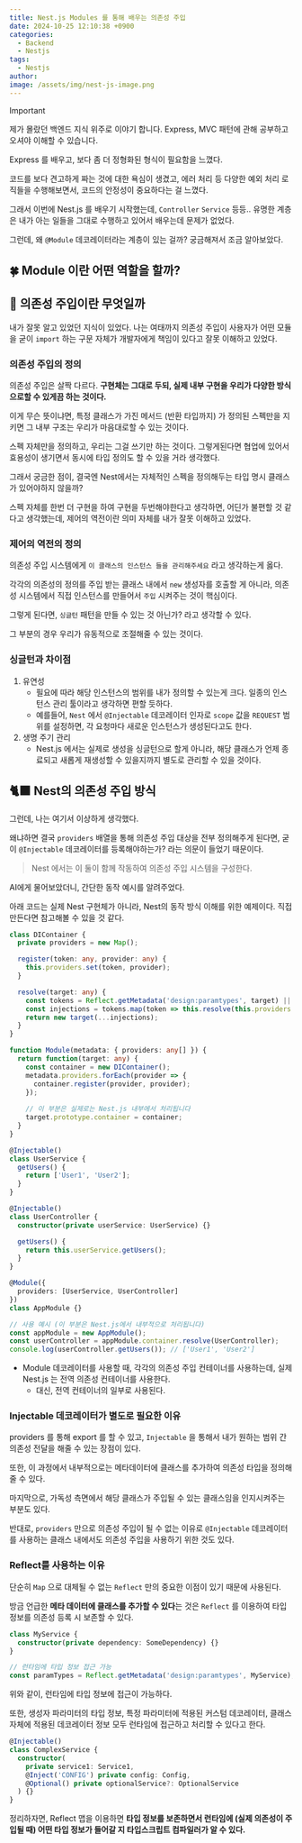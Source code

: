 ```yaml
---
title: Nest.js Modules 를 통해 배우는 의존성 주입
date: 2024-10-25 12:10:38 +0900
categories:
  - Backend
  - Nestjs
tags:
  - Nestjs
author: 
image: /assets/img/nest-js-image.png
---
```

> [!important]
> 
> 제가 몰랐던 백엔드 지식 위주로 이야기 합니다.
> Express, MVC 패턴에 관해 공부하고 오셔야 이해할 수 있습니다.

Express 를 배우고, 보다 좀 더 정형화된 형식이 필요함을 느꼈다. 

코드를 보다 견고하게 짜는 것에 대한 욕심이 생겼고, 에러 처리 등 다양한 예외 처리 로직들을 수행해보면서, 코드의 안정성이 중요하다는 걸 느꼈다.

그래서 이번에 Nest.js 를 배우기 시작했는데, `Controller` `Service` 등등.. 유명한 계층은 내가 아는 일들을 그대로 수행하고 있어서 배우는데 문제가 없었다.

그런데, 왜 `@Module` 데코레이터라는 계층이 있는 걸까? 궁금해져서 조금 알아보았다.
## 🍀 Module 이란 어떤 역할을 할까?
## 💉 의존성 주입이란 무엇일까

내가 잘못 알고 있었던 지식이 있었다.
나는 여태까지 의존성 주입이 사용자가 어떤 모듈을 굳이 `import` 하는 구문 자체가 개발자에게 책임이 있다고 잘못 이해하고 있었다.

### 의존성 주입의 정의

의존성 주입은 살짝 다르다. **구현체는 그대로 두되, 실제 내부 구현을 우리가 다양한 방식으로할 수 있게끔 하는 것이다.**

이게 무슨 뜻이냐면, 특정 클래스가 가진 메서드 (반환 타입까지) 가 정의된 스펙만을 지키면 그 내부 구조는 우리가 마음대로할 수 있는 것이다.

스펙 자체만을 정의하고, 우리는 그걸 쓰기만 하는 것이다.  그렇게된다면 협업에 있어서 효용성이 생기면서 동시에 타입 정의도 할 수 있을 거라 생각했다.

그래서 궁금한 점이, 결국엔 Nest에서는 자체적인 스펙을 정의해두는 타입 명시 클래스가 있어야하지 않을까?

스펙 자체를 한번 더 구현을 하여 구현을 두번해야한다고 생각하면, 어딘가 불편할 것 같다고 생각했는데, 제어의 역전이란 의미 자체를 내가 잘못 이해하고 있었다.

### 제어의 역전의 정의

의존성 주입 시스템에게 `이 클래스의 인스턴스 들을 관리해주세요` 라고 생각하는게 옳다. 

각각의 의존성의 정의를 주입 받는 클래스 내에서 `new` 생성자를 호출할 게 아니라, 의존성 시스템에서 직접 인스턴스를 만들어서 `주입` 시켜주는 것이 핵심이다.

그렇게 된다면, `싱글턴` 패턴을 만들 수 있는 것 아닌가? 라고 생각할 수 있다.

그 부분의 경우 우리가 유동적으로 조절해줄 수 있는 것이다. 

### 싱글턴과 차이점

1. 유연성 
	- 필요에 따라 해당 인스턴스의 범위를 내가 정의할 수 있는게 크다. 일종의 인스턴스 관리 툴이라고 생각하면 편할 듯하다.
	- 예를들어, `Nest` 에서 `@Injectable` 데코레이터 인자로 `scope` 값을 `REQUEST` 범위를 설정하면, 각 요청마다 새로운 인스턴스가 생성된다고도 한다.
1. 생명 주기 관리
	- Nest.js 에서는 실제로 생성을 싱글턴으로 할게 아니라, 해당 클래스가 언제 종료되고 새롭게 재생성할 수 있을지까지 별도로 관리할 수 있을 것이다.

## 🐈‍⬛ Nest의 의존성 주입 방식

그런데, 나는 여기서 이상하게 생각했다.

왜냐하면 결국 `providers` 배열을 통해 의존성 주입 대상을 전부 정의해주게 된다면, 굳이 `@Injectable` 데코레이터를 등록해야하는가? 라는 의문이 들었기 때문이다.

>  Nest 에서는 이 둘이 함께 작동하여 의존성 주입 시스템을 구성한다.

AI에게 물어보았더니, 간단한 동작 예시를 알려주었다.

아래 코드는 실제 Nest 구현체가 아니라, Nest의 동작 방식 이해를 위한 예제이다. 직접 만든다면 참고해볼 수 있을 것 같다.

```ts
class DIContainer {
  private providers = new Map();

  register(token: any, provider: any) {
    this.providers.set(token, provider);
  }

  resolve(target: any) {
    const tokens = Reflect.getMetadata('design:paramtypes', target) || [];
    const injections = tokens.map(token => this.resolve(this.providers.get(token)));
    return new target(...injections);
  }
}

function Module(metadata: { providers: any[] }) {
  return function(target: any) {
    const container = new DIContainer();
    metadata.providers.forEach(provider => {
      container.register(provider, provider);
    });
    
    // 이 부분은 실제로는 Nest.js 내부에서 처리됩니다
    target.prototype.container = container;
  }
}

@Injectable()
class UserService {
  getUsers() {
    return ['User1', 'User2'];
  }
}

@Injectable()
class UserController {
  constructor(private userService: UserService) {}

  getUsers() {
    return this.userService.getUsers();
  }
}

@Module({
  providers: [UserService, UserController]
})
class AppModule {}

// 사용 예시 (이 부분은 Nest.js에서 내부적으로 처리됩니다)
const appModule = new AppModule();
const userController = appModule.container.resolve(UserController);
console.log(userController.getUsers()); // ['User1', 'User2']
```

- Module 데코레이터를 사용할 때, 각각의 의존성 주입 컨테이너를 사용하는데, 실제 Nest.js 는 전역 의존성 컨테이너를 사용한다.
	- 대신, 전역 컨테이너의 일부로 사용된다.

### Injectable 데코레이터가 별도로 필요한 이유

providers 를 통해 export 를 할 수 있고, `Injectable` 을 통해서 내가 원하는 범위 간 의존성 전달을 해줄 수 있는 장점이 있다.

또한, 이 과정에서 내부적으로는 메타데이터에 클래스를 추가하여 의존성 타입을 정의해줄 수 있다.

마지막으로, 가독성 측면에서 해당 클래스가 주입될 수 있는 클래스임을 인지시켜주는 부분도 있다.

반대로, `providers` 만으로 의존성 주입이 될 수 없는 이유로 `@Injectable` 데코레이터를 사용하는 클래스 내에서도 의존성 주입을 사용하기 위한 것도 있다.

### Reflect를 사용하는 이유

단순히 `Map` 으로 대체될 수 없는 `Reflect` 만의 중요한 이점이 있기 때문에 사용된다.

방금 언급한 **메타 데이터에 클래스를 추가할 수 있다**는 것은 `Reflect` 를 이용하여 타입 정보를 의존성 등록 시 보존할 수 있다.

```ts
class MyService {
  constructor(private dependency: SomeDependency) {}
}

// 런타임에 타입 정보 접근 가능
const paramTypes = Reflect.getMetadata('design:paramtypes', MyService);
```

위와 같이, 런타임에 타입 정보에 접근이 가능하다.

또한, 생성자 파라미터의 타입 정보, 특정 파라미터에 적용된 커스텀 데코레이터, 클래스 자체에 적용된 데코레이터 정보 모두 런타임에 접근하고 처리할 수 있다고 한다.

```ts
@Injectable()
class ComplexService {
  constructor(
    private service1: Service1,
    @Inject('CONFIG') private config: Config,
    @Optional() private optionalService?: OptionalService
  ) {}
}
```

정리하자면, Reflect 맵을 이용하면 **타입 정보를 보존하면서 런타임에 (실제 의존성이 주입될 때) 어떤 타입 정보가 들어갈 지 타입스크립트 컴파일러가 알 수 있다.**

